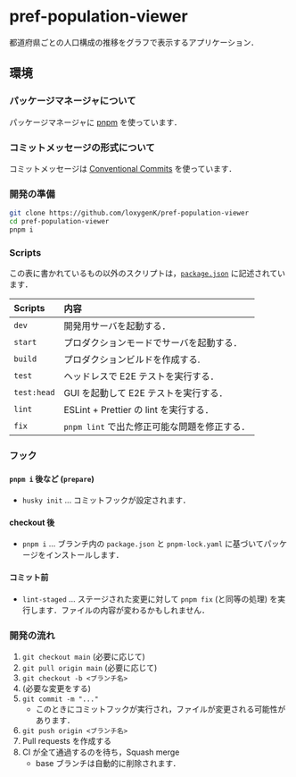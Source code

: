 # pref-population-viewer

都道府県ごとの人口構成の推移をグラフで表示するアプリケーション．

## 環境

### パッケージマネージャについて
パッケージマネージャに [pnpm](https://pnpm.io/ja/) を使っています．

### コミットメッセージの形式について
コミットメッセージは [Conventional Commits](https://www.conventionalcommits.org/ja) を使っています．

### 開発の準備
```bash
git clone https://github.com/loxygenK/pref-population-viewer
cd pref-population-viewer
pnpm i
```

### Scripts
この表に書かれているもの以外のスクリプトは，[`package.json`](https://github.com/loxygenK/pref-population-viewer/tree/main/package.json) に記述されています．

| Scripts     | 内容                                         |
| :---------- | :------------------------------------------- |
| `dev`       | 開発用サーバを起動する．                     |
| `start`     | プロダクションモードでサーバを起動する．     |
| `build`     | プロダクションビルドを作成する.              |
| `test`      | ヘッドレスで E2E テストを実行する．          |
| `test:head` | GUI を起動して E2E テストを実行する．        |
| `lint`      | ESLint + Prettier の lint を実行する．       |
| `fix`       | `pnpm lint` で出た修正可能な問題を修正する． |

### フック
#### `pnpm i` 後など (`prepare`)
- `husky init` ... コミットフックが設定されます．

#### checkout 後
- `pnpm i` ... ブランチ内の `package.json` と `pnpm-lock.yaml` に基づいてパッケージをインストールします．

#### コミット前
- `lint-staged` ... ステージされた変更に対して `pnpm fix` (と同等の処理) を実行します．ファイルの内容が変わるかもしれません．

### 開発の流れ
1. `git checkout main` (必要に応じて)
2. `git pull origin main` (必要に応じて)
3. `git checkout -b <ブランチ名>`
4. (必要な変更をする)
5. `git commit -m "..."`
   - このときにコミットフックが実行され，ファイルが変更される可能性があります．
6. `git push origin <ブランチ名>`
7. Pull requests を作成する
8. CI が全て通過するのを待ち，Squash merge
   - base ブランチは自動的に削除されます．
